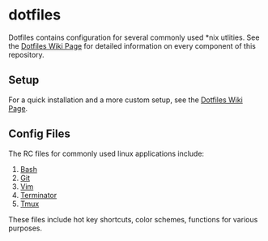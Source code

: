 dotfiles
=========

Dotfiles contains configuration for several commonly used \*nix utlities. See the [Dotfiles Wiki Page](https://github.com/altoduo/dotfiles/wiki) for detailed information on every component of this repository.

Setup
----
For a quick installation and a more custom setup, see the [Dotfiles Wiki Page](https://github.com/altoduo/dotfiles/wiki).

Config Files
---
The RC files for commonly used linux applications include:

1. [Bash](http://www.gnu.org/software/bash/)
2. [Git](http://git-scm.com/)
3. [Vim](http://www.vim.org/)
4. [Terminator](http://gnometerminator.blogspot.com/p/introduction.html)
5. [Tmux](http://tmux.sourceforge.net/)

These files include hot key shortcuts, color schemes, functions for various purposes.
